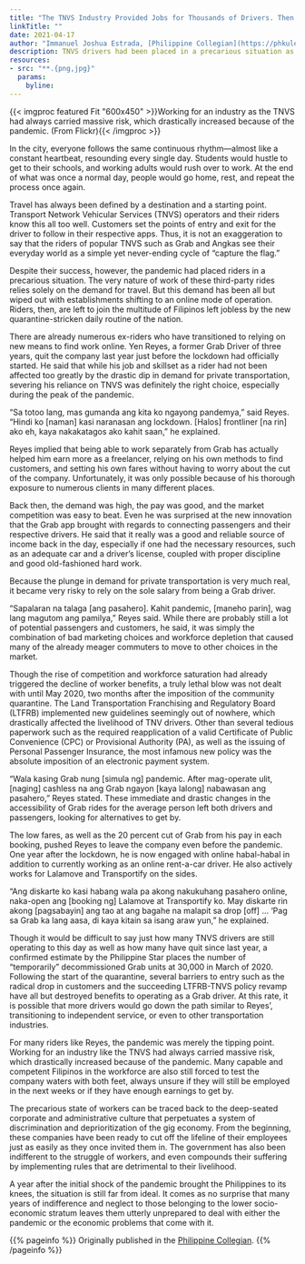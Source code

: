 ```yaml
---
title: "The TNVS Industry Provided Jobs for Thousands of Drivers. Then the Pandemic Came."
linkTitle: ""
date: 2021-04-17
author: "Immanuel Joshua Estrada, [Philippine Collegian](https://phkule.org/)"
description: TNVS drivers had been placed in a precarious situation as demand for their service dipped due to the pandemic. A year after a lockdown was first declared, their situation is still far from ideal.
resources:
- src: "**.{png,jpg}"
  params:
    byline:
---
```

{{< imgproc featured Fit "600x450" >}}Working for an industry as the TNVS had always carried massive risk, which drastically increased because of the pandemic. (From Flickr){{< /imgproc >}}

<span class="drop">I</span>n the city, everyone follows the same continuous rhythm—almost like a constant heartbeat, resounding every single day. Students would hustle to get to their schools, and working adults would rush over to work. At the end of what was once a normal day, people would go home, rest, and repeat the process once again.

Travel has always been defined by a destination and a starting point. Transport Network Vehicular Services (TNVS) operators and their riders know this all too well. Customers set the points of entry and exit for the driver to follow in their respective apps. Thus, it is not an exaggeration to say that the riders of popular TNVS such as Grab and Angkas see their everyday world as a simple yet never-ending cycle of “capture the flag.”

Despite their success, however, the pandemic had placed riders in a precarious situation. The very nature of work of these third-party rides relies solely on the demand for travel. But this demand has been all but wiped out with establishments shifting to an online mode of operation. Riders, then, are left to join the multitude of Filipinos left jobless by the new quarantine-stricken daily routine of the nation.

There are already numerous ex-riders who have transitioned to relying on new means to find work online. Yen Reyes, a former Grab Driver of three years, quit the company last year just before the lockdown had officially started. He said that while his job and skillset as a rider had not been affected too greatly by the drastic dip in demand for private transportation, severing his reliance on TNVS was definitely the right choice, especially during the peak of the pandemic. 

 “Sa totoo lang, mas gumanda ang kita ko ngayong pandemya,” said Reyes. “Hindi ko [naman] kasi naranasan ang lockdown. [Halos] frontliner [na rin] ako eh, kaya nakakatagos ako kahit saan,” he explained. 

Reyes implied that being able to work separately from Grab has actually helped him earn more as a freelancer, relying on his own methods to find customers, and setting his own fares without having to worry about the cut of the company. Unfortunately, it was only possible because of his thorough exposure to numerous clients in many different places.

Back then, the demand was high, the pay was good, and the market competition was easy to beat. Even he was surprised at the new innovation that the Grab app brought with regards to connecting passengers and their respective drivers. He said that it really was a good and reliable source of income back in the day, especially if one had the necessary resources, such as an adequate car and a driver’s license, coupled with proper discipline and good old-fashioned hard work.

Because the plunge in demand for private transportation is very much real, it became very risky to rely on the sole salary from being a Grab driver. 

“Sapalaran na talaga [ang pasahero]. Kahit pandemic, [maneho parin], wag lang magutom ang pamilya,” Reyes said. While there are probably still a lot of potential passengers and customers, he said, it was simply the combination of bad marketing choices and workforce depletion that caused many of the already meager commuters to move to other choices in the market. 

Though the rise of competition and workforce saturation had already triggered the decline of worker benefits, a truly lethal blow was not dealt with until May 2020, two months after the imposition of the community quarantine. The Land Transportation Franchising and Regulatory Board (LTFRB) implemented new guidelines seemingly out of nowhere, which drastically affected the livelihood of TNV drivers. Other than several tedious paperwork such as the required reapplication of a valid Certificate of Public Convenience (CPC) or Provisional Authority (PA), as well as the issuing of Personal Passenger Insurance,  the most infamous new policy was the absolute imposition of an electronic payment system.

“Wala kasing Grab nung [simula ng] pandemic. After mag-operate ulit, [naging] cashless na ang Grab ngayon [kaya lalong] nabawasan ang pasahero,” Reyes stated. These immediate and drastic changes in the accessibility of Grab rides for the average person left both drivers and passengers, looking for alternatives to get by. 

The low fares, as well as the 20 percent cut of Grab from his pay in each booking, pushed Reyes to leave the company even before the pandemic. One year after the lockdown, he is now engaged with online habal-habal in addition to currently working as an online rent-a-car driver. He also actively works for Lalamove and Transportify on the sides. 

“Ang diskarte ko kasi habang wala pa akong nakukuhang pasahero online, naka-open ang [booking ng] Lalamove at Transportify ko. May diskarte rin akong [pagsabayin] ang tao at ang bagahe na malapit sa drop [off] ... ‘Pag sa Grab ka lang aasa, di kaya kitain sa isang araw yun,” he explained.

Though it would be difficult to say just how many TNVS drivers are still operating to this day as well as how many have quit since last year, a confirmed estimate by the Philippine Star places the number of “temporarily” decommissioned Grab units at 30,000 in March of 2020. Following the start of the quarantine, several barriers to entry such as the radical drop in customers and the succeeding LTFRB-TNVS policy revamp have all but destroyed benefits to operating as a Grab driver. At this rate, it is possible that more drivers would go down the path similar to Reyes’, transitioning to independent service, or even to other transportation industries.

For many riders like Reyes, the pandemic was merely the tipping point. Working for an industry like the TNVS had always carried massive risk, which drastically increased because of the pandemic. Many capable and competent Filipinos in the workforce are also still forced to test the company waters with both feet, always unsure if they will still be employed in the next weeks or if they have enough earnings to get by. 

The precarious state of workers can be traced back to the deep-seated corporate and administrative culture that perpetuates a system of discrimination and deprioritization of the gig economy. From the beginning, these companies have been ready to cut off the lifeline of their employees just as easily as they once invited them in. The government has also been indifferent to the struggle of workers, and even compounds their suffering by implementing rules that are detrimental to their livelihood. 

A year after the initial shock of the pandemic brought the Philippines to its knees, the situation is still far from ideal. It comes as no surprise that many years of indifference and neglect to those belonging to the lower socio-economic stratum leaves them utterly unprepared to deal with either the pandemic or the economic problems that come with it.

{{% pageinfo %}}
Originally published in the [Philippine Collegian](https://phkule.org/article/57/the-tnvs-industry-provided-jobs-for-thousands-of-drivers-then-the-pandemic-came).
{{% /pageinfo %}}